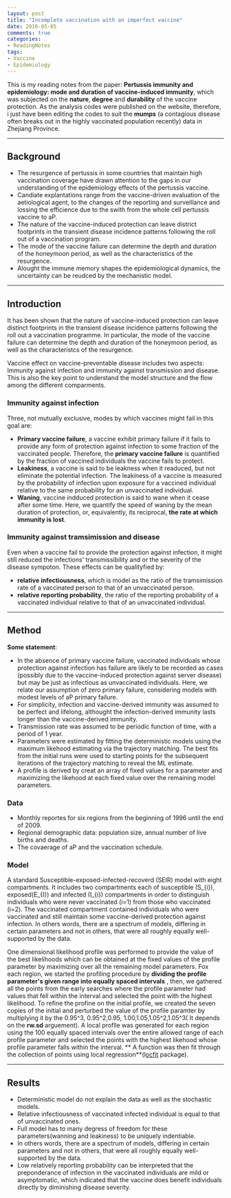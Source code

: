 ```yaml
---
layout: post
title: "Incomplete vaccination with an imperfect vaccine"
date: 2016-05-05
comments: true
categories: 
- ReadingNotes
tags:
- Vaccine
- Epidemiology
---
```


This is my reading notes from the paper: **Pertussis immunity and epidemiology: mode and duration of vaccine-induced immunity**, which was subjected on the **nature**, **degree** and **durability** of the vaccine protection.  As the analysis codes were published on the website, therefore, i just have been editing the codes to suit the **mumps** (a contagious disease often breaks out in the highly vaccinated population recently) data in Zhejiang Province.  

------------------------------------------------------------------

## Background

- The resurgence of pertussis in some countries that maintain high vaccination coverage have drawn attention to the gaps in our understanding of the epidemiology effects of the pertussis vaccine.
-  Candiate explantations range from the vaccine-driven evaluation of the aetiological agent, to the changes of the reporting and surveillance and lossing the efficience due to the swith from the whole cell pertussis vaccine to aP.
- The nature of the vaccine-induced protection can leave district footprints in the transient disease incidence patterns following the roll out of a vaccination program.
- The mode of the vaccine failure can determine the depth and duration of the honeymoon period, as well as the characteristics of the resurgence.
-  Alought the immune memory shapes the epidemiological dynamics, the uncertainty can be reudced by the mechanistic model.  

------------------------------------------------------------------

## Introduction

It has been shown that the nature of vaccine-induced protection can leave distinct footprints in the transient disease incidence patterns following the roll out a vaccination programme.  In particular, the mode of the vaccine failure can determine the depth and duration of the honeymoon period, as well as the characteristcs of the resurgence.   

Vaccine effect on vaccine-preventable disease includes two aspects: Immunity against infection and immunity against transmission and disease.  This is also the key point to understand the model structure and the flow among the different comparments. 

### Immunity against infection

Three, not mutually exclusive, modes by which vaccines might fail in this goal are:  

 - **Primary vaccine failure**, a vaccine exhibit primary failure if it fails to provide any form of protection against infection to some fraction of the vaccinated people. Therefore, the **primary vaccine failure** is quantified by the fraction of vaccined individuals the vaccine fails to protect.
 - **Leakiness**, a vaccine is said to be leakness when it readuced, but not eliminate the potential infection. The leakiness of a vaccine is measured by the probability of infection upon exposure for a vaccined individual relative to the same probability for an unvaccinated individual.
 - **Waning**, vaccine indduced protection is said to wane when it cease after some time. Here, we quantify the speed of waning by the mean duration of protection, or, equivalently, its reciprocal, **the rate at which immunity is lost**.  

### Immunity against tramsimission and disease

Even when a vaccine fail to provide the protection against infection, it might still reduced the infections' transmissibility and or the severity of the disease sympoton. These effects can be qualityfied by:  

- **relative infectiousness**, which is model as the ratio of the tramsimission rate of a vaccinated person to that of an unvaccinated person.
- **relative reporting probability**,  the ratio of the reporting probability of a vaccinated individual relative to that of an unvaccinated individual.  

------------------------------------------------------------------

## Method

 **Some statement**:   
 
-  In the absence of primary vaccine failure, vaccinated individuals whose protection against infection has failure are likely to be recorded as cases (possibly due to the vaccine-induced protection against server disease) but may be just as infectious as unvaccinated individuals.  Here, we relate our assumption of zero primary failure, considering models with modest levels of aP primary failure.
- For simplicity, infection and vaccine-derived immunity was assumed to be perfect and lifelong, althought the infection-derived immunity lasts longer than the vaccine-derived immunity.
- Transmission rate was assumed to be periodic function of time, with a period of 1 year.
- Parameters were estimated by fitting the deterministic models using the maximum likehood  estimating via the trajectory matching. The best fits from the initial runs were used to starting points for the subsequent iterations of the trajectory matching to reveal the ML estimate.
- A profile is derived by creat an array of fixed values for a parameter and maximizing the likehood at each fixed value over the remaining model parameters.  
 
### Data

 - Monthly reportes for six regions from the beginning of 1996 until the end of 2009.
 - Regional demographic data: population size, annual number of live births and deaths.
 - The covaerage of aP and the vaccination schedule.

### Model

A standard Susceptible-exposed-infected-recoverd (SEIR) model with eight compartments. It includes two compartments each of susceptible (S_{i}), exposed(E_{I}) and infected (I_{i})  compartments in order to  distinguish individuals who were never vaccinated (i=1) from those who vaccinated (i=2).  The vaccinated compartment contained individuals who were vaccinated and still maintain some vaccine-derived protection against infection. In others words, there are a spectrum of models, differing in certain parameters and not in others, that were all roughly equally well-supported by the data. 

One dimensional likelihood profile was performed to provide the value of the best likelihoods which can be obtained at the fixed values of the profile parameter by maximizing over all the remaining model parameters.  Fox each region, we started the profiling procedure by **dividing the profile parameter's given range into equally spaced intervals** , then,  we gathered all the points from the early searches where the profile parameter had values that fell within the interval and selected the point with the highest likelihood.  To refine the profine on the initial profile, we created the seven copies of the initial and perturbed the value of the profile paramter by multiplying it by the 0.95^3, 0.95^2,0.95, 1.00,1.05,1.05^2,1.05^3( It depends on the **rw.sd**  arguement).  A local proflle was generated for each region using the 100 equally spaced intervals over the entire allowed range of each profile parameter and selected the points with the highest likehood whose profile parameter falls within the interval. ** A function was then fit through the collection of points using local regression**(l[ocfit](http://mirror.bjtu.edu.cn/cran/web/packages/locfit/index.html) package). 

------------------------------------------------------------------

## Results

- Deterministic  model do not explain the data as well as the stochastic models.
- Relative infectiousness of vaccinated infected individual is equal to that of unvaccinated ones.
- Full model has to many degress of freedom for these parameters(wanning and leakiness)
to be uniquely indentiable.  
- In others words, there are a spectrum of models, differing in certain parameters and not in others, that were all roughly equally well-supported by the data.   
- Low relatively reporting probability can be interpreted  that the preponderance of infection in the vaccinated individuals are mild or asymptomatic, which indicated that the vaccine does benefit individuals directly by diminishing disease severity. 
 
  
